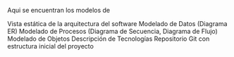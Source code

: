 Aqui se encuentran los modelos de

Vista estática de la arquitectura del software
Modelado de Datos (Diagrama ER)
Modelado de Procesos (Diagrama de Secuencia, Diagrama de Flujo)
Modelado de Objetos 
Descripción de Tecnologías
Repositorio Git con estructura inicial del proyecto
